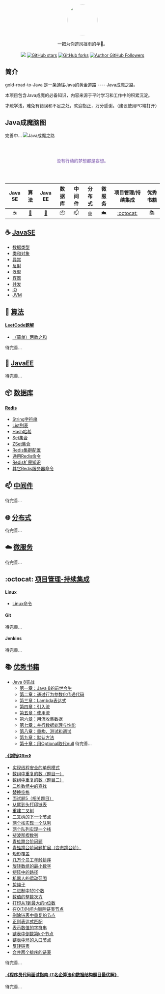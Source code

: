 <div align="center">
    <img src="assets/LOGO_gezisan.png" style="width:100px;border-radius:50px;">
    <br /><br />
    一把为你遮风挡雨的伞🌻。
    <br /><br />
    <a title="GitHub Watchers" target="_blank" href="https://github.com/tclilu/gold-road-to-Java/watchers">
    <img src="https://img.shields.io/github/watchers/tclilu/gold-road-to-Java?color=violet&logoColor=violet&style=social" /></a>
    <a title="GitHub stars" target="_blank" href="https://github.com/tclilu/gold-road-to-Java/stargazers">
    <img alt="GitHub stars" src="https://img.shields.io/github/stars/tclilu/gold-road-to-Java?color=violet&logoColor=violet&style=social" /></a>
    <a title="GitHub forks" target="_blank" href="https://github.com/tclilu/gold-road-to-Java/network">
    <img alt="GitHub forks" src="https://img.shields.io/github/forks/tclilu/gold-road-to-Java?color=violet&logoColor=violet&style=social" /></a>
    <a title="Author GitHub Followers" target="_blank" href="https://github.com/tclilu">
    <img alt="Author GitHub Followers" src="https://img.shields.io/github/followers/tclilu?label=Followers&color=violet&logoColor=violet&style=social" /></a>
</div> 

## 简介
gold-road-to-Java 是一条通往Java的黄金道路  ----  Java成魔之路。

本项目包含Java成魔的必备知识，内容来源于平时学习和工作中的积累沉淀。

才疏学浅，难免有错误和不足之处，欢迎指正，万分感谢。（建议使用PC端打开）

## Java成魔脑图
完善中...
![Java成魔之路](assets/gold-road-to-java.png)

<div align="center">
<br /><br /><p style="color: #744DA9;">没有行动的梦想都是妄想。</p><br /><br />
</div>

| Java SE | 算法 | Java EE | 数据库 | 中间件 | 分布式 | 微服务 | 项目管理/持续集成 | 优秀书籍 |
| :--------: | :--------: | :--------: | :--------: | :--------: | :--------: | :--------: | :--------: | :--------: |
| [:coffee:](#coffee-JavaSE) | [:pencil:](#pencil-算法) | [:baby_bottle:](#baby_bottle-JavaEE) | [:package:](#package-数据库) | [:mailbox:](#mailbox-中间件) | [:globe_with_meridians:](#globe_with_meridians-分布式) | [:cloud:](#cloud-微服务) | [:octocat:](#octocat-项目管理-持续集成) | [:books:](#books-优秀书籍) |

## :coffee: [JavaSE](./JavaSE)
- [数据类型](./JavaSE/docs/数据类型.md)
- [类和对象](./JavaSE/docs/类和对象.md)
- [异常](./JavaSE/docs/异常.md)
- [反射](./JavaSE/docs/反射.md)
- [泛型](./JavaSE/docs/泛型.md)
- [容器](./JavaSE/docs/容器.md)
- [并发](./JavaSE/docs/并发.md)
- [IO](./JavaSE/docs/IO.md)
- [JVM](./JavaSE/docs/JVM.md)

## :pencil: [算法](./算法)

#### [LeetCode题解](./算法/LeetCode题解/README.md)
- [（简单）两数之和](./算法/LeetCode题解/docs/（简单）两数之和.md)

待完善...

## :baby_bottle: [JavaEE](./JavaEE)
待完善...

## :package: [数据库](./数据库)
#### [Redis](./数据库/Redis/README.md)
- [String字符串](./数据库/Redis/String字符串.md)
- [List列表](./数据库/Redis/List列表.md)
- [Hash哈希](./数据库/Redis/Hash哈希.md)
- [Set集合](./数据库/Redis/Set集合.md)
- [ZSet集合](./数据库/Redis/ZSet集合.md)
- [Redis集群配置](./数据库/Redis/Redis集群配置.md)
- [通用Redis命令](./数据库/Redis/通用Redis命令.md)
- [Redis扩展知识](./数据库/Redis/Redis扩展知识.md)
- [其它Redis服务器命令](./数据库/Redis/其它Redis服务器命令.md)

## :mailbox: [中间件](./中间件)
待完善...

## :globe_with_meridians: [分布式](./分布式)
待完善...

## :cloud: [微服务](./微服务)
待完善...

## :octocat: [项目管理-持续集成](./项目管理-持续集成)
#### Linux
- [Linux命令](./项目管理-持续集成/Linux/Linux命令.md)

#### Git
待完善...

#### Jenkins
待完善...

## :books: [优秀书籍](./Book-Notes)
- [Java 8实战](./Book-Notes/Java8实战/README.md)
  - [第一章：Java 8的前世今生](./Book-Notes/Java8实战/notes/第1章-Java8的前世今生.md)
  - [第二章：通过行为参数化传递代码](./Book-Notes/Java8实战/notes/第2章-通过行为参数化传递代码.md)
  - [第三章：Lambda表达式](./Book-Notes/Java8实战/notes/第3章-Lambda表达式.md)
  - [第四章：引入流](./Book-Notes/Java8实战/notes/第4章-引入流.md)
  - [第五章：使用流](./Book-Notes/Java8实战/notes/第5章-使用流.md)
  - [第六章：用流收集数据](./Book-Notes/Java8实战/notes/第6章-用流收集数据.md)
  - [第七章：并行数据处理与性能](./Book-Notes/Java8实战/notes/第7章-并行数据处理与性能.md)
  - [第八章：重构、测试和调试](./Book-Notes/Java8实战/notes/第8章-重构-测试-调试.md)
  - [第九章：默认方法](./Book-Notes/Java8实战/notes/第9章-默认方法.md)
  - [第十章：用Optional取代null](./Book-Notes/Java8实战/notes/第10章-用Optional取代null.md)
待完善...

#### [《剑指Offer》](./Book-Notes/剑指Offer/README.md)
- [实现线程安全的单例模式](./Book-Notes/剑指Offer/docs/实现线程安全的单例模式.md)
- [数组中重复的数（题目一）](./Book-Notes/剑指Offer/docs/数组中重复的数（题目一）.md)
- [数组中重复的数（题目二）](./Book-Notes/剑指Offer/docs/数组中重复的数（题目二）.md)
- [二维数组中的查找](./Book-Notes/剑指Offer/docs/二维数组中的查找.md)
- [替换空格](./Book-Notes/剑指Offer/docs/替换空格.md)
- [面试题5（相关题目）](./Book-Notes/剑指Offer/docs/面试题5（相关题目）.md)
- [从尾到头打印链表](./Book-Notes/剑指Offer/docs/从尾到头打印链表.md)
- [重建二叉树](./Book-Notes/剑指Offer/docs/重建二叉树.md)
- [二叉树的下一个节点](./Book-Notes/剑指Offer/docs/二叉树的下一个节点.md)
- [两个栈实现一个队列](./Book-Notes/剑指Offer/docs/两个栈实现一个队列.md)
- [两个队列实现一个栈](./Book-Notes/剑指Offer/docs/两个队列实现一个栈.md)
- [斐波那楔数列](./Book-Notes/剑指Offer/docs/斐波那楔数列.md)
- [青蛙跳台阶问题](./Book-Notes/剑指Offer/docs/青蛙跳台阶问题.md)
- [青蛙跳台阶问题扩展（变态跳台阶）](./Book-Notes/剑指Offer/docs/青蛙跳台阶问题扩展（变态跳台阶）.md)
- [矩形覆盖](./Book-Notes/剑指Offer/docs/矩形覆盖.md)
- [几万个员工年龄排序](./Book-Notes/剑指Offer/docs/几万个员工年龄排序.md)
- [旋转数组的最小数字](./Book-Notes/剑指Offer/docs/旋转数组的最小数字.md)
- [矩阵中的路径](./Book-Notes/剑指Offer/docs/矩阵中的路径.md)
- [机器人的运动范围](./Book-Notes/剑指Offer/docs/机器人的运动范围.md)
- [剪绳子](./Book-Notes/剑指Offer/docs/剪绳子.md)
- [二进制中1的个数](./Book-Notes/剑指Offer/docs/二进制中1的个数.md)
- [数值的整数次方](./Book-Notes/剑指Offer/docs/数值的整数次方.md)
- [打印从1到最大的n位数](./Book-Notes/剑指Offer/docs/打印从1到最大的n位数.md)
- [在O(1)时间内删除链表节点](./Book-Notes/剑指Offer/docs/在O(1)时间内删除链表节点.md)
- [删除链表中重复的节点](./Book-Notes/剑指Offer/docs/删除链表中重复的节点.md)
- [正则表达式匹配](./Book-Notes/剑指Offer/docs/正则表达式匹配.md)
- [表示数值的字符串](./Book-Notes/剑指Offer/docs/表示数值的字符串.md)
- [链表中倒数第k个节点](./Book-Notes/剑指Offer/docs/链表中倒数第k个节点.md)
- [链表中环的入口节点](./Book-Notes/剑指Offer/docs/链表中环的入口节点.md)
- [反转链表](./Book-Notes/剑指Offer/docs/反转链表.md)
- [合并两个排序的链表](./Book-Notes/剑指Offer/docs/合并两个排序的链表.md)

待完善...

#### [《程序员代码面试指南-IT名企算法和数据结构题目最优解》](./Book-Notes/程序员代码面试指南-IT名企算法和数据结构题目最优解/README.md)

待完善...